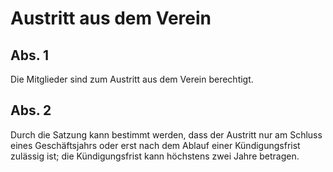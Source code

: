 # Austritt aus dem Verein



## Abs. 1

 Die Mitglieder sind zum Austritt aus dem Verein berechtigt.

## Abs. 2

 Durch die Satzung kann bestimmt werden, dass der Austritt nur am Schluss eines Geschäftsjahrs oder erst nach dem Ablauf einer Kündigungsfrist zulässig ist; die Kündigungsfrist kann höchstens zwei Jahre betragen. 

